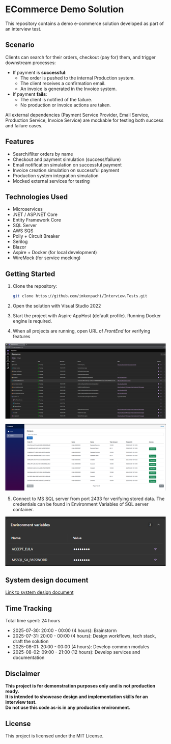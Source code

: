 # ECommerce Demo Solution

This repository contains a demo e-commerce solution developed as part of an interview test.

## Scenario

Clients can search for their orders, checkout (pay for) them, and trigger downstream processes:
- If payment is **successful**:
  - The order is pushed to the internal Production system.
  - The client receives a confirmation email.
  - An invoice is generated in the Invoice system.
- If payment **fails**:
  - The client is notified of the failure.
  - No production or invoice actions are taken.

All external dependencies (Payment Service Provider, Email Service, Production Service, Invoice Service) are mockable for testing both success and failure cases.

## Features

- Search/filter orders by name
- Checkout and payment simulation (success/failure)
- Email notification simulation on successful payment
- Invoice creation simulation on successful payment
- Production system integration simulation
- Mocked external services for testing

## Technologies Used

- Microservices
- .NET / ASP.NET Core
- Entity Framework Core
- SQL Server
- AWS SQS
- Polly + Circuit Breaker
- Serilog
- Blazor
- Aspire + Docker (for local development)
- WireMock (for service mocking)

## Getting Started

1. Clone the repository:
    ```bash
    git clone https://github.com/imkenpachi/Interview.Tests.git
    ```
2. Open the solution with Visual Studio 2022

3. Start the project with Aspire AppHost (default profile). Running Docker engine is required.

4. When all projects are running, open URL of *FrontEnd* for verifying features

![aspire_apphost](docs/images/Aspire_AppHost.png)

![frontend](docs/images/Frontend.png)

5. Connect to MS SQL server from port 2433 for verifying stored data. The credentials can be found in Environment Variables of SQL server container.

![ms_sql_server_credentials](docs/images/MS_SQL_Server_Credentials.png)

## System design document

[Link to system design document](docs/SystemDesign.md)

## Time Tracking

Total time spent: 24 hours
- 2025-07-30: 20:00 - 00:00 (4 hours): Brainstorm
- 2025-07-31: 20:00 - 00:00 (4 hours): Design workflows, tech stack, draft the solution
- 2025-08-01: 20:00 - 00:00 (4 hours): Develop common modules
- 2025-08-02: 09:00 - 21:00 (12 hours): Develop services and documentation

## Disclaimer
**This project is for demonstration purposes only and is not production ready.  
It is intended to showcase design and implementation skills for an interview test.  
Do not use this code as-is in any production environment.**

## License

This project is licensed under the MIT License.